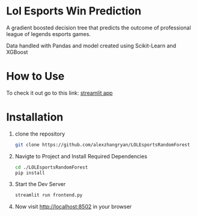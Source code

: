 # Lol Esports Win Prediction
A gradient boosted decision tree that predicts the outcome of professional league of legends esports games. 

Data handled with Pandas and model created using Scikit-Learn and XGBoost 
# How to Use

To check it out go to this link: [streamlit app](https://alexzhangryan-lolesportsrandomforest-frontend-aqp2qd.streamlit.app/)

# Installation
1. clone the repository
   ```bash
   git clone https://github.com/alexzhangryan/LOLEsportsRandomForest
   ```
2. Navigte to Project and Install Required Dependencies
   ```bash
   cd ./LOLEsportsRandomForest
   pip install
   ```
3. Start the Dev Server
   ```bash
   streamlit run frontend.py
   ```
4. Now visit [http://localhost:8502](http://localhost:8502) in your browser
